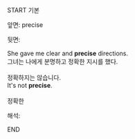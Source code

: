 START
기본

앞면:
precise


뒷면:
<div><div>She gave me clear and <strong>precise</strong> directions. </div><div><div>그녀는 나에게 분명하고 정확한 지시를 했다.<br><br><div><div>정확하지는 않습니다.</div></div><div><div>It's not <strong>precise</strong>. <br><br>정확한</div></div></div></div></div>


해석:

END